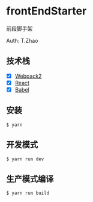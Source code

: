 
# frontEndStarter

前段脚手架

Auth: T.Zhao

## 技术栈

- [x] [Webpack2](https://webpack.github.io)
- [x] [React](https://facebook.github.io/react/)
- [x] [Babel](https://babeljs.io/)

## 安装

```
$ yarn
```

## 开发模式

```
$ yarn run dev
```

## 生产模式编译

```
$ yarn run build
```
